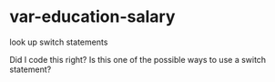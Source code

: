 # var-education-salary
look up switch statements

Did I code this right? Is this one of the possible ways to use a switch statement?
